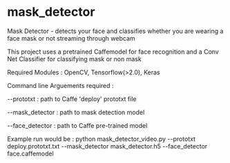 # mask_detector

Mask Detector - detects your face and classifies whether you are wearing a face mask or not streaming through webcam

This project uses a pretrained Caffemodel for face recognition and a Conv Net Classifier for classifying mask or non mask

Required Modules : OpenCV, Tensorflow(>2.0), Keras

Command line Arguements required : 

--prototxt : path to Caffe 'deploy' prototxt file

--mask_detector : path to mask detection model

--face_detector : path to Caffe pre-trained model

Example run would be : python mask_detector_video.py --prototxt deploy.prototxt.txt --mask_detector mask_detector.h5 --face_detector face.caffemodel
